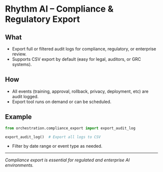 # Rhythm AI – Compliance & Regulatory Export

## What

- Export full or filtered audit logs for compliance, regulatory, or enterprise review.
- Supports CSV export by default (easy for legal, auditors, or GRC systems).

## How

- All events (training, approval, rollback, privacy, deployment, etc) are audit logged.
- Export tool runs on demand or can be scheduled.

## Example

```python
from orchestration.compliance_export import export_audit_log

export_audit_log()  # Export all logs to CSV
```

- Filter by date range or event type as needed.

---

*Compliance export is essential for regulated and enterprise AI environments.*